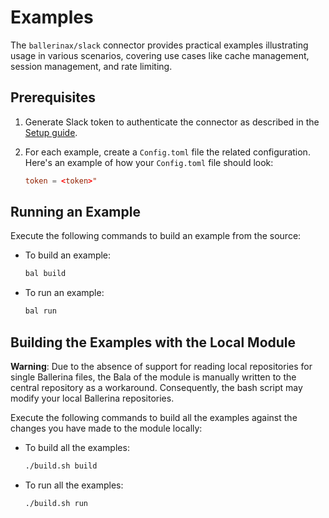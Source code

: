 # Examples

The `ballerinax/slack` connector provides practical examples illustrating usage in various scenarios, covering use cases like cache management, session management, and rate limiting.

## Prerequisites

1. Generate Slack token to authenticate the connector as described in the [Setup guide](https://central.ballerina.io/ballerinax/slack/latest#prerequisites).

2. For each example, create a `Config.toml` file the related configuration. Here's an example of how your `Config.toml` file should look:

   ```toml
   token = <token>"
   ```

## Running an Example

Execute the following commands to build an example from the source:

- To build an example:

  ```bash
  bal build
  ```

- To run an example:

  ```bash
  bal run
  ```

## Building the Examples with the Local Module

**Warning**: Due to the absence of support for reading local repositories for single Ballerina files, the Bala of the module is manually written to the central repository as a workaround. Consequently, the bash script may modify your local Ballerina repositories.

Execute the following commands to build all the examples against the changes you have made to the module locally:

- To build all the examples:

  ```bash
  ./build.sh build
  ```

- To run all the examples:

  ```bash
  ./build.sh run
  ```
